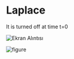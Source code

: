 # Laplace
It is turned off at time t=0

![Ekran Alıntısı](https://user-images.githubusercontent.com/80823782/113630004-e3a96d80-966f-11eb-8134-244a9a8d1664.JPG)


![figure](https://user-images.githubusercontent.com/80823782/113630005-e4420400-966f-11eb-9e05-8dfc0ec8b348.JPG)


